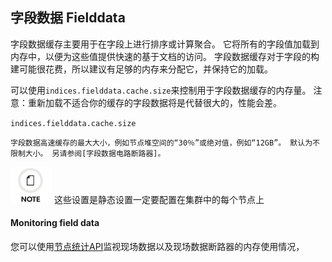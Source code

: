 ## 字段数据 Fielddata

字段数据缓存主要用于在字段上进行排序或计算聚合。 它将所有的字段值加载到内存中，以便为这些值提供快速的基于文档的访问。 字段数据缓存对于字段的构建可能很花费，所以建议有足够的内存来分配它，并保持它的加载。


可以使用`indices.fielddata.cache.size`来控制用于字段数据缓存的内存量。 注意：重新加载不适合你的缓存的字段数据将是代替很大的，性能会差。

`indices.fielddata.cache.size`
    
    字段数据高速缓存的最大大小，例如节点堆空间的“30％”或绝对值，例如“12GB”。 默认为不限制大小。 另请参阅[字段数据电路断路器]。

![Note](/images/icons/note.png)
这些设置是静态设置一定要配置在集群中的每个节点上
#### Monitoring field data

您可以使用[节点统计API](cluster-nodes-stats.html)监视现场数据以及现场数据断路器的内存使用情况，
